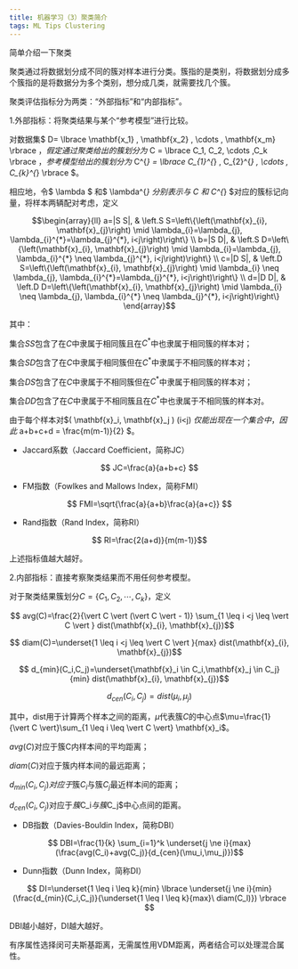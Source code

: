 ```yaml
---
title: 机器学习（3）聚类简介
tags: ML Tips Clustering
---
```


简单介绍一下聚类

<!--more-->

聚类通过将数据划分成不同的簇对样本进行分类。簇指的是类别，将数据划分成多个簇指的是将数据分为多个类别，想分成几类，就需要找几个簇。

聚类评估指标分为两类：“外部指标”和“内部指标”。

1.外部指标：将聚类结果与某个“参考模型”进行比较。

对数据集$ D= \lbrace \mathbf{x_1} , \mathbf{x_2} , \cdots , \mathbf{x_m} \rbrace $，假定通过聚类给出的簇划分为$ C = \lbrace C_1, C_2, \cdots ,C_k  \rbrace $，参考模型给出的簇划分为$ C^{*} = \lbrace C_{1}^{*} , C_{2}^{*} , \cdots , C_{k}^{*} \rbrace $。

相应地，令$ \lambda $ 和$ \lambda^{*} $分别表示与$ C $和$ C^{*} $对应的簇标记向量，将样本两辆配对考虑，定义

$$\begin{array}{ll}
a=|S S|, & \left.S S=\left\{\left(\mathbf{x}_{i}, \mathbf{x}_{j}\right) \mid \lambda_{i}=\lambda_{j}, \lambda_{i}^{*}=\lambda_{j}^{*}, i<j\right)\right\} \\
b=|S D|, & \left.S D=\left\{\left(\mathbf{x}_{i}, \mathbf{x}_{j}\right) \mid \lambda_{i}=\lambda_{j}, \lambda_{i}^{*} \neq \lambda_{j}^{*}, i<j\right)\right\} \\
c=|D S|, & \left.D S=\left\{\left(\mathbf{x}_{i}, \mathbf{x}_{j}\right) \mid \lambda_{i} \neq \lambda_{j}, \lambda_{i}^{*}=\lambda_{j}^{*}, i<j\right)\right\} \\
d=|D D|, & \left.D D=\left\{\left(\mathbf{x}_{i}, \mathbf{x}_{j}\right) \mid \lambda_{i} \neq \lambda_{j}, \lambda_{i}^{*} \neq \lambda_{j}^{*}, i<j\right)\right\}
\end{array}$$

其中：

集合$SS$包含了在$C$中隶属于相同簇且在$C^{*}$中也隶属于相同簇的样本对；

集合$SD$包含了在$C$中隶属于相同簇但在$C^{*}$中隶属于不相同簇的样本对；

集合$DS$包含了在$C$中隶属于不相同簇但在$C^{*}$中隶属于相同簇的样本对；

集合$DD$包含了在$C$中隶属于不相同簇且在$C^{*}$中也隶属于不相同簇的样本对。

由于每个样本对$( \mathbf{x}_i, \mathbf{x}_j ) (i<j) $仅能出现在一个集合中，因此$ a+b+c+d = \frac{m(m-1)}{2} $。

- Jaccard系数（Jaccard Coefficient，简称JC）

$$ JC=\frac{a}{a+b+c} $$

- FM指数（Fowlkes and Mallows Index，简称FMI）

$$ FMI=\sqrt{\frac{a}{a+b}\frac{a}{a+c}} $$

- Rand指数（Rand Index，简称RI）

$$ RI=\frac{2(a+d)}{m(m-1)}$$

上述指标值越大越好。

2.内部指标：直接考察聚类结果而不用任何参考模型。

对于聚类结果簇划分$C=\lbrace C_1, C_2,\cdots,C_k \rbrace$，定义

$$ avg(C)=\frac{2}{\vert C \vert (\vert C \vert - 1)} \sum_{1 \leq i <j \leq \vert C \vert } dist(\mathbf{x}_{i}, \mathbf{x}_{j})$$

$$ diam(C)=\underset{1 \leq i <j \leq \vert C \vert }{max} dist(\mathbf{x}_{i}, \mathbf{x}_{j})$$

$$ d_{min}(C_i,C_j)=\underset{\mathbf{x}_i \in C_i,\mathbf{x}_j \in C_j}{min} dist(\mathbf{x}_{i}, \mathbf{x}_{j})$$

$$ d_{cen}(C_i,C_j)=dist(\mu_i,\mu_j)$$

其中，dist用于计算两个样本之间的距离，$\mu$代表簇$C$的中心点$\mu=\frac{1}{\vert C \vert}\sum_{1 \leq i \leq \vert C \vert} \mathbf{x}_i$。

$avg(C)$对应于簇C内样本间的平均距离；

$diam(C)$对应于簇内样本间的最远距离；

$d_{min}(C_i,C_j)对应于$簇$C_i$与簇$C_j$最近样本间的距离；

$d_{cen}(C_i,C_j)$对应于$簇$C_i$与簇$C_j$中心点间的距离。

- DB指数（Davies-Bouldin Index，简称DBI）

$$ DBI=\frac{1}{k} \sum_{i=1}^k \underset{j \ne i}{max} (\frac{avg(C_i)+avg(C_j)}{d_{cen}(\mu_i,\mu_j)})$$


- Dunn指数（Dunn Index，简称DI）

$$ DI=\underset{1 \leq i \leq k}{min} \lbrace \underset{j \ne i}{min} (\frac{d_{min}(C_i,C_j)}{\underset{1 \leq l \leq k}{max}\ diam(C_l)}) \rbrace $$

DBI越小越好，DI越大越好。

有序属性选择闵可夫斯基距离，无需属性用VDM距离，两者结合可以处理混合属性。

